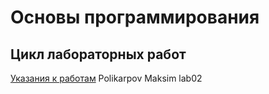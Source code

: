 # Основы программирования
## Цикл лабораторных работ

[Указания к работам](resources/directions.md)
Polikarpov Maksim lab02